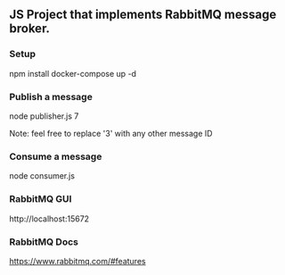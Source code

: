 ## JS Project that implements RabbitMQ message broker.

### Setup
npm install
docker-compose up -d

### Publish a message
node publisher.js 7

Note: feel free to replace '3' with any other message ID

### Consume a message
node consumer.js

### RabbitMQ GUI
http://localhost:15672

### RabbitMQ Docs
https://www.rabbitmq.com/#features